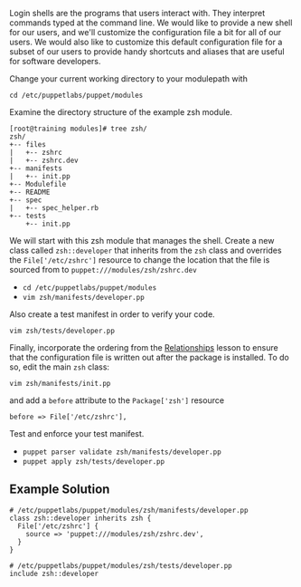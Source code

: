 <p>Login shells are the programs that users interact with. They interpret commands typed at the command line. We would like to provide a new shell for our users, and we'll customize the configuration file a bit for all of our users. We would also like to customize this default configuration file for a subset of our users to provide handy shortcuts and aliases that are useful for software developers.</p>
<p>Change your current working directory to your modulepath with</p>
<p><code>cd /etc/puppetlabs/puppet/modules</code></p>
<p>Examine the directory structure of the example zsh module.</p>
<pre><code>[root@training modules]# tree zsh/
zsh/
+-- files
|   +-- zshrc
|   +-- zshrc.dev
+-- manifests
|   +-- init.pp
+-- Modulefile
+-- README
+-- spec
|   +-- spec_helper.rb
+-- tests
    +-- init.pp</code></pre>

<p>We will start with this zsh module that manages the shell.  Create a new class called <code>zsh::developer</code> that inherits from the <code>zsh</code> class and overrides the <code>File['/etc/zshrc']</code> resource to change the location that the file is sourced from to <code>puppet:///modules/zsh/zshrc.dev</code></p>
<ul>
<li><code>cd /etc/puppetlabs/puppet/modules</code></li>
<li><code>vim zsh/manifests/developer.pp</code></li>
</ul>
<p>Also create a test manifest in order to verify your code.</p>
<p><code>vim zsh/tests/developer.pp</code></p>
<p>Finally, incorporate the ordering from the <a href="https://dev.puppetlabs.com/learn/relationships">Relationships</a> lesson to ensure that the configuration file is written out after the package is installed. To do so, edit the main <code>zsh</code> class:</p>
<p><code>vim zsh/manifests/init.pp</code></pre>
<p>and add a <code>before</code> attribute to the <code>Package['zsh']</code> resource</p>
<p><code>before => File['/etc/zshrc'],</code></p>
<p>Test and enforce your test manifest.</p>
<ul>
<li><code>puppet parser validate zsh/manifests/developer.pp</code></li>
<li><code>puppet apply zsh/tests/developer.pp</code></li>
</ul>
</div></div></div>  </div>

  
  </div>
<div class="panel-separator"></div><div class="ctools-collapsible-container ctools-collapsed"><h2 class="pane-title ctools-collapsible-handle">Example Solution</h2><div class="ctools-collapsible-content"><div class="field field-name-field-example-solutions field-type-text-long field-label-hidden"><div class="field-items" id="md4"><div class="field-item even"><pre><code># /etc/puppetlabs/puppet/modules/zsh/manifests/developer.pp
class zsh::developer inherits zsh {
  File['/etc/zshrc'] {
    source => 'puppet:///modules/zsh/zshrc.dev',
  }
}</code></pre>
<pre><code># /etc/puppetlabs/puppet/modules/zsh/tests/developer.pp
include zsh::developer</code></pre>
